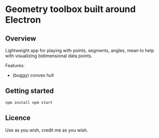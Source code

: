 # Geometry toolbox built around Electron

## Overview
Lightweight app for playing with points, segments, angles, mean to help with visualizing bidimensional data points.

Features:
* (buggy) convex hull

## Getting started
`npm install
npm start`

## Licence
Use as you wish, credit me as you wish.
